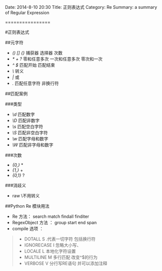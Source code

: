 Date: 2014-8-10 20:30
Title: 正则表达式
Category: Re
Summary: a summary of Regular Expression

================

#正则表达式

##元字符

- *()*  *[]*  *{}*     捕获器 选择器  次数
- *\** *+* *?*  零和任意多次  一次和任意多次  零次和一次
- *^* *$* 匹配开始 匹配结束
- *\\* 转义
- *|* 或
- *.* 匹配任意字符  非换行符

##匹配案例

###类型
- *\\d* 匹配数字 
- *\\D* 匹配非数字
- *\\s* 匹配空白字符
- *\\S* 匹配非空白字符
- *\\w* 匹配字母和数字
- *\\W* 匹配非字母和数字

###次数
- *{0,}* *
- *{1,}* +
- *{0,1}* ?

###消歧义
- raw \\不用转义

##Python Re 模块用法
- Re 方法： search  match findall finditer
- RegexObject 方法 ： group start end span
- compile 选项 ： 
> - DOTALL S .代表一切字符 包括换行符
> - IGNORECASE I 忽略大小写、
> - LOCALE L 本地化字符设置
> - MULTILINE M 多行匹配 改变^$的行为
> - VERBOSE V 分行写RE语句  并可以添加注释

 


